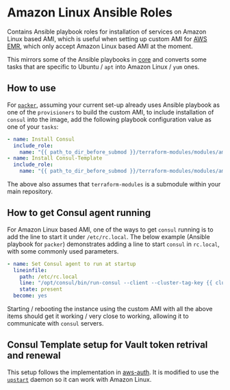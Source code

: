 # Amazon Linux Ansible Roles

Contains Ansible playbook roles for installation of services on Amazon Linux
based AMI, which is useful when setting up custom AMI for
[AWS EMR](https://aws.amazon.com/emr/), which only accept Amazon Linux based AMI
at the moment.

This mirrors some of the Ansible playbooks in [core](../core/packer/roles) and
converts some tasks that are specific to Ubuntu / `apt` into Amazon Linux /
`yum` ones.

## How to use

For [`packer`](https://www.packer.io/), assuming your current set-up already
uses Ansible playbook as one of the `provisioners` to build the custom AMI, to
include installation of `consul` into the image, add the following playbook
configuration value as one of your `tasks`:

```yml
- name: Install Consul
  include_role:
    name: "{{ path_to_dir_before_submod }}/terraform-modules/modules/amazon-linux/packer/roles/consul"
- name: Install Consul-Template
  include_role:
    name: "{{ path_to_dir_before_submod }}/terraform-modules/modules/amazon-linux/packer/roles/install-consul-template"
```

The above also assumes that `terraform-modules` is a submodule within your
main repository.

## How to get Consul agent running

For Amazon Linux based AMI, one of the ways to get `consul` running is to add
the line to start it under `/etc/rc.local`. The below example (Ansible playbook
for `packer`) demonstrates adding a line to start `consul` in `rc.local`, with
some commonly used parameters.

```yml
- name: Set Consul agent to run at startup
  lineinfile:
    path: /etc/rc.local
    line: "/opt/consul/bin/run-consul --client --cluster-tag-key {{ cluster_tag_key }} --cluster-tag-value {{ cluster_tag_value }}"
    state: present
  become: yes
```

Starting / rebooting the instance using the custom AMI with all the above items
should get it working / very close to working, allowing it to communicate with
`consul` servers.

## Consul Template setup for Vault token retrival and renewal

This setup follows the implementation in [aws-auth](../aws-auth). It is modified
to use the [`upstart`](http://upstart.ubuntu.com/) daemon so it can work with
Amazon Linux.

